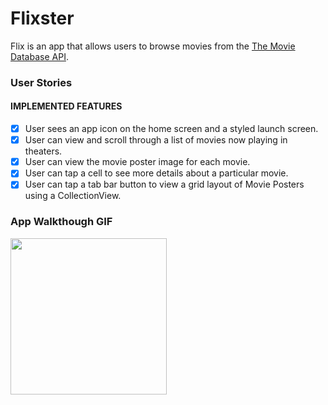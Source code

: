 # Flixster

Flix is an app that allows users to browse movies from the [The Movie Database API](http://docs.themoviedb.apiary.io/#).

### User Stories

#### IMPLEMENTED FEATURES

- [x] User sees an app icon on the home screen and a styled launch screen.
- [x] User can view and scroll through a list of movies now playing in theaters.
- [x] User can view the movie poster image for each movie.
- [x] User can tap a cell to see more details about a particular movie.
- [x] User can tap a tab bar button to view a grid layout of Movie Posters using a CollectionView.

### App Walkthough GIF
<img src="http://g.recordit.co/nfGfgWxcJS.gif" width=250><br>
